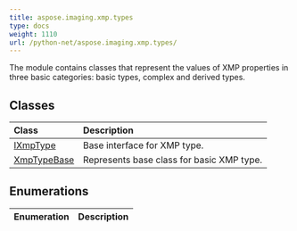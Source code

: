 ```yaml
---
title: aspose.imaging.xmp.types
type: docs
weight: 1110
url: /python-net/aspose.imaging.xmp.types/
---
```



The module contains classes that represent the values of XMP properties in three basic categories: basic types, complex and derived types.

## **Classes**
| **Class** | **Description** |
| :- | :- |
| [IXmpType](/imaging/python-net/aspose.imaging.xmp.types/ixmptype/) | Base interface for XMP type. |
| [XmpTypeBase](/imaging/python-net/aspose.imaging.xmp.types/xmptypebase/) | Represents base class for basic XMP type. |
## **Enumerations**
| **Enumeration** | **Description** |
| :- | :- |
